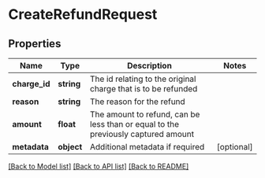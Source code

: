 # CreateRefundRequest

## Properties
Name | Type | Description | Notes
------------ | ------------- | ------------- | -------------
**charge_id** | **string** | The id relating to the original charge that is to be refunded | 
**reason** | **string** | The reason for the refund | 
**amount** | **float** | The amount to refund, can be less than or equal to the previously captured amount | 
**metadata** | **object** | Additional metadata if required | [optional] 

[[Back to Model list]](../README.md#documentation-for-models) [[Back to API list]](../README.md#documentation-for-api-endpoints) [[Back to README]](../README.md)


